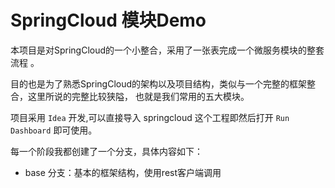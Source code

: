 # SpringCloud 模块Demo

本项目是对SpringCloud的一个小整合，采用了一张表完成一个微服务模块的整套流程     。

目的也是为了熟悉SpringCloud的架构以及项目结构，类似与一个完整的框架整合，这里所说的完整比较狭隘，
也就是我们常用的五大模块。

项目采用 `Idea` 开发,可以直接导入 springcloud 这个工程即然后打开 `Run Dashboard` 即可使用。

每一个阶段我都创建了一个分支，具体内容如下：

- base 分支：基本的框架结构，使用rest客户端调用
